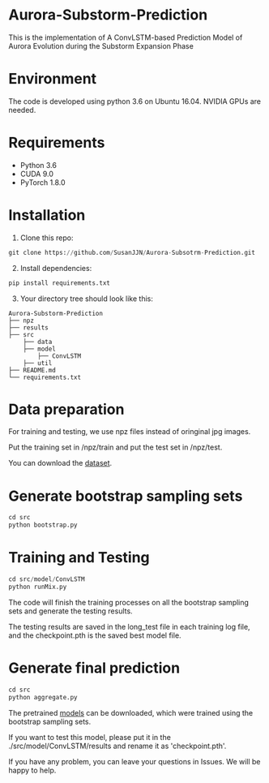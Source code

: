 # Aurora-Substorm-Prediction
This is the implementation of A ConvLSTM-based Prediction Model of Aurora Evolution during the Substorm Expansion Phase

# Environment
The code is developed using python 3.6 on Ubuntu 16.04. NVIDIA GPUs are needed.

# Requirements
* Python 3.6
* CUDA 9.0
* PyTorch 1.8.0

# Installation
1. Clone this repo:
```python
git clone https://github.com/SusanJJN/Aurora-Subsotrm-Prediction.git
```
2. Install dependencies:
```python
pip install requirements.txt
```
3. Your directory tree should look like this:
```
Aurora-Substorm-Prediction
├── npz
├── results
├── src
    ├── data
    ├── model
        ├── ConvLSTM
    ├── util
├── README.md
└── requirements.txt
```

# Data preparation
For training and testing, we use npz files instead of oringinal jpg images.

Put the training set in /npz/train and put the test set in /npz/test.

You can download the [dataset](https://github.com/SusanJJN/Aurora-Substorm-Prediction/releases/download/v1.2/Dataset.rar).

# Generate bootstrap sampling sets
```python
cd src
python bootstrap.py
```

# Training and Testing
```python
cd src/model/ConvLSTM
python runMix.py
```
The code will finish the training processes on all the bootstrap sampling sets and generate the testing results.

The testing results are saved in the long_test file in each training log file, and the checkpoint.pth is the saved best model file.

# Generate final prediction
```python
cd src
python aggregate.py
```

The pretrained [models](https://github.com/SusanJJN/Aurora-Substorm-Prediction/releases/download/v1.2/Model.rar) can be downloaded, which were trained using the bootstrap sampling sets. 

If you want to test this model, please put it in the ./src/model/ConvLSTM/results and rename it as 'checkpoint.pth'.



If you have any problem, you can leave your questions in Issues. We will be happy to help.
